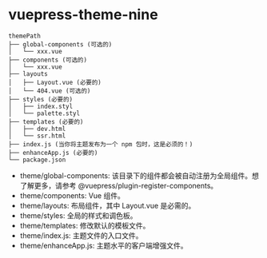 # vuepress-theme-nine

```
themePath
├── global-components (可选的)
│   └── xxx.vue
├── components (可选的)
│   └── xxx.vue
├── layouts
│   ├── Layout.vue (必要的)
│   └── 404.vue (可选的)
├── styles (必要的)
│   ├── index.styl
│   └── palette.styl
├── templates (必要的)
│   ├── dev.html
│   └── ssr.html
├── index.js (当你将主题发布为一个 npm 包时，这是必须的！)
├── enhanceApp.js (必要的)
└── package.json

```

- theme/global-components: 该目录下的组件都会被自动注册为全局组件。想了解更多，请参考 @vuepress/plugin-register-components。
- theme/components: Vue 组件。
- theme/layouts: 布局组件，其中 Layout.vue 是必需的。
- theme/styles: 全局的样式和调色板。
- theme/templates: 修改默认的模板文件。
- theme/index.js: 主题文件的入口文件。
- theme/enhanceApp.js: 主题水平的客户端增强文件。
